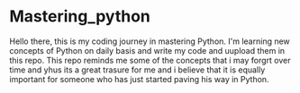 # Mastering_python
Hello there, this is my coding journey in mastering Python. I'm learning new concepts of Python on daily basis and write my code and uupload them in this repo. This repo reminds me some of the concepts that i may forgrt over time and yhus its a great trasure for me and i believe that it is equally important for someone who has just started paving his way in Python.
